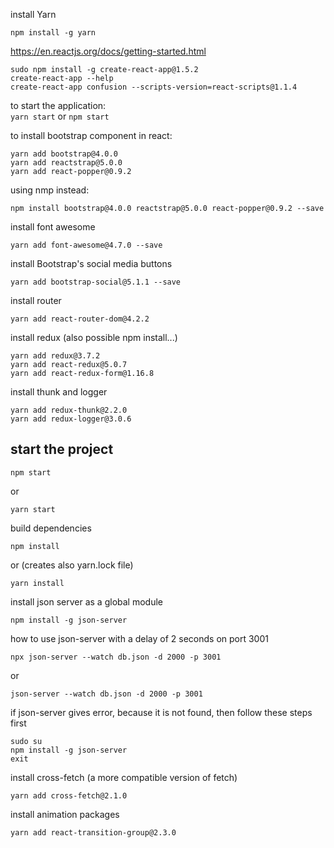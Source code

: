 install Yarn<br>
```
npm install -g yarn
```
https://en.reactjs.org/docs/getting-started.html
```
sudo npm install -g create-react-app@1.5.2
create-react-app --help
create-react-app confusion --scripts-version=react-scripts@1.1.4
```
to start the application:<br>
```yarn start``` or ```npm start```

to install bootstrap component in react:<br>
```
yarn add bootstrap@4.0.0
yarn add reactstrap@5.0.0
yarn add react-popper@0.9.2
```
using nmp instead:
```
npm install bootstrap@4.0.0 reactstrap@5.0.0 react-popper@0.9.2 --save
```
install font awesome
```
yarn add font-awesome@4.7.0 --save
```
install Bootstrap's social media buttons
```
yarn add bootstrap-social@5.1.1 --save
```
install router
```
yarn add react-router-dom@4.2.2
```

install redux (also possible npm install...)
```
yarn add redux@3.7.2
yarn add react-redux@5.0.7
yarn add react-redux-form@1.16.8
```
install thunk and logger
```
yarn add redux-thunk@2.2.0
yarn add redux-logger@3.0.6

```
## start the project
```
npm start
```
or
```
yarn start
```
build dependencies
```
npm install
```
or (creates also yarn.lock file)
```
yarn install
```
install json server as a global module
```
npm install -g json-server
```
how to use json-server with a delay of 2 seconds on port 3001
```
npx json-server --watch db.json -d 2000 -p 3001
```
or
```
json-server --watch db.json -d 2000 -p 3001
```
if json-server gives error, because it is not found, then follow these steps first
```
sudo su
npm install -g json-server
exit
```
install cross-fetch (a more compatible version of fetch)
```
yarn add cross-fetch@2.1.0
```
install animation packages
```
yarn add react-transition-group@2.3.0
```



